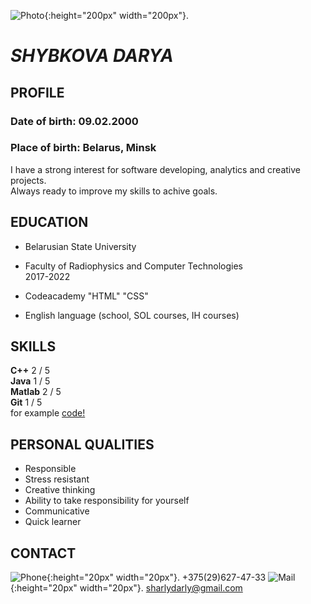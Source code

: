 ![Photo](https://pp.userapi.com/c639226/v639226111/38499/aSv0Wp-9TlU.jpg "Profile picture"){:height="200px" width="200px"}.
# *SHYBKOVA DARYA*

## **PROFILE**
### **Date of birth**: 09.02.2000
### **Place of birth**: Belarus, Minsk
I have a strong interest for software developing, analytics and creative projects.\
Always ready to improve my skills to achive goals.

## **EDUCATION**
- Belarusian State University
- Faculty of Radiophysics and Computer Technologies  
  2017-2022

- Codeacademy "HTML" "CSS"

- English language (school, SOL courses, IH courses)

## **SKILLS**
 **C++**     2 / 5  
 **Java**    1 / 5  
 **Matlab**  2 / 5  
 **Git**     1 / 5  
 for example [code!](https://pastebin.com/WntS1X0H)
 
## **PERSONAL QUALITIES**
   - Responsible
   - Stress resistant
   - Creative thinking
   - Ability to take responsibility for yourself
   - Communicative
   - Quick learner 

## **CONTACT**
![Phone](https://image.freepik.com/free-icon/no-translate-detected_318-41893.jpg "Phone"){:height="20px" width="20px"}. +375(29)627-47-33
![Mail](https://image.flaticon.com/icons/svg/70/70562.svg "Mail"){:height="20px" width="20px"}. [sharlydarly@gmail.com](sharlydarly@gmail.com)